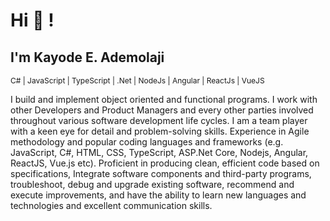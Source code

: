 # Hi 👋 !

## I'm Kayode E. Ademolaji
<small style='font-size:12px;'>C# | JavaScript | TypeScript | .Net | NodeJs | Angular | ReactJs | VueJS</small>

I build and implement object oriented and functional programs. I work with other Developers and Product Managers and every other parties involved throughout various software development life cycles. I am a team player with a keen eye for detail and problem-solving skills. Experience in Agile methodology and popular coding languages and frameworks (e.g. JavaScript, C#, HTML, CSS, TypeScript, ASP.Net Core, Nodejs, Angular, ReactJS, Vue.js etc). Proficient in producing clean, efficient code based on specifications, Integrate software components and third-party programs, troubleshoot, debug and upgrade existing software, recommend and execute improvements, and have the ability to learn new languages and technologies and excellent communication skills.
